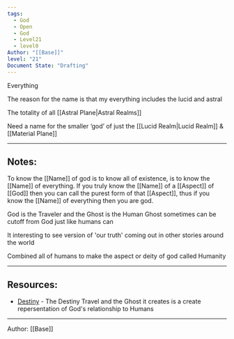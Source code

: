 ```yaml
---
tags:
  - God
  - Open
  - God
  - Level21
  - level0
Author: "[[Base]]"
level: "21"
Document State: "Drafting"
---
```

Everything

The reason for the name is that my everything includes the lucid and astral

The totality of all [[Astral Plane|Astral Realms]]

Need a name for the smaller ‘god’ of just the [[Lucid Realm|Lucid Realm]] & [[Material Plane]]
- - -
## Notes:
To know the [[Name]] of god is to know all of existence, is to know the [[Name]] of everything. If you truly know the [[Name]] of a [[Aspect]] of [[God]] then you can call the purest form of that [[Aspect]], thus if you know the [[Name]] of everything then you are god.

God is the Traveler and the Ghost is the Human
Ghost sometimes can be cutoff from God just like humans can

It interesting to see version of 'our truth' coming out in other stories around the world

Combined all of humans to make the aspect or deity of god called Humanity
- - - 
## Resources:
- [Destiny](https://www.reddit.com/r/DestinyTheGame/) - The Destiny Travel and the Ghost it creates is a create repersentation of God's relationship to Humans
- - -
Author: [[Base]]
